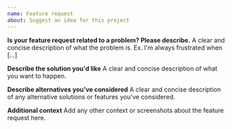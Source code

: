 ```yaml
---
name: Feature request
about: Suggest an idea for this project
---
```



<!-- 

Did you read the code of conduct for this project? By filing an Issue, you are expected to comply with it, including treating everyone with respect: https://github.com/antoniomnds/novathesis-webconfig/blob/master/CODE_OF_CONDUCT.md

-->

**Is your feature request related to a problem? Please describe.**
A clear and concise description of what the problem is. Ex. I'm always frustrated when [...]

**Describe the solution you'd like**
A clear and concise description of what you want to happen.

**Describe alternatives you've considered**
A clear and concise description of any alternative solutions or features you've considered.

**Additional context**
Add any other context or screenshots about the feature request here.
